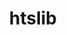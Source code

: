 ---
title: "htslib"
layout: cache
categories: [package, develop-2024-06-09]
meta: {"versions": ["1.19.1", "1.20"], "compilers": ["gcc@=7.3.1"], "oss": ["amzn2"], "platforms": ["linux"], "targets": ["aarch64", "neoverse_n1", "x86_64_v3"], "stacks": ["aws-isc", "aws-isc-aarch64", "root"], "num_specs": 6, "num_specs_by_stack": {"aws-isc-aarch64": 4, "root": 6, "aws-isc": 2}}
spec_details: [{"hash": "rw6ajbxnlkqd7cqugksclnewzxpy5vls", "compiler": "gcc@=7.3.1", "versions": ["1.20"], "os": "amzn2", "platform": "linux", "target": "neoverse_n1", "variants": ["build_system=autotools", "+libcurl", "+libdeflate"], "stacks": ["aws-isc-aarch64", "root"], "size": "-", "tarball": "https://binaries.spack.io/releases/develop-2024-06-09/build_cache/linux-amzn2-neoverse_n1/gcc-7.3.1/htslib-1.20/linux-amzn2-neoverse_n1-gcc-7.3.1-htslib-1.20-rw6ajbxnlkqd7cqugksclnewzxpy5vls.spack"}, {"hash": "v6fkve4wslkgvcrzhuuax2wosxnab7bv", "compiler": "gcc@=7.3.1", "versions": ["1.19.1"], "os": "amzn2", "platform": "linux", "target": "aarch64", "variants": ["build_system=autotools", "+libcurl", "+libdeflate"], "stacks": ["aws-isc-aarch64", "root"], "size": "-", "tarball": "https://binaries.spack.io/releases/develop-2024-06-09/build_cache/linux-amzn2-aarch64/gcc-7.3.1/htslib-1.19.1/linux-amzn2-aarch64-gcc-7.3.1-htslib-1.19.1-v6fkve4wslkgvcrzhuuax2wosxnab7bv.spack"}, {"hash": "vguyilpbr2zu2xdu4kttp75hv6qg7oxw", "compiler": "gcc@=7.3.1", "versions": ["1.19.1"], "os": "amzn2", "platform": "linux", "target": "x86_64_v3", "variants": ["build_system=autotools", "+libcurl", "+libdeflate"], "stacks": ["root", "aws-isc"], "size": "-", "tarball": "https://binaries.spack.io/releases/develop-2024-06-09/build_cache/linux-amzn2-x86_64_v3/gcc-7.3.1/htslib-1.19.1/linux-amzn2-x86_64_v3-gcc-7.3.1-htslib-1.19.1-vguyilpbr2zu2xdu4kttp75hv6qg7oxw.spack"}, {"hash": "3wlpuke4qwpwgkn7w2acrdsb6emfruc3", "compiler": "gcc@=7.3.1", "versions": ["1.20"], "os": "amzn2", "platform": "linux", "target": "aarch64", "variants": ["build_system=autotools", "+libcurl", "+libdeflate"], "stacks": ["aws-isc-aarch64", "root"], "size": "-", "tarball": "https://binaries.spack.io/releases/develop-2024-06-09/build_cache/linux-amzn2-aarch64/gcc-7.3.1/htslib-1.20/linux-amzn2-aarch64-gcc-7.3.1-htslib-1.20-3wlpuke4qwpwgkn7w2acrdsb6emfruc3.spack"}, {"hash": "bait2yyfg6ofr4iws2mh3eqffxgxn5i4", "compiler": "gcc@=7.3.1", "versions": ["1.19.1"], "os": "amzn2", "platform": "linux", "target": "neoverse_n1", "variants": ["build_system=autotools", "+libcurl", "+libdeflate"], "stacks": ["aws-isc-aarch64", "root"], "size": "-", "tarball": "https://binaries.spack.io/releases/develop-2024-06-09/build_cache/linux-amzn2-neoverse_n1/gcc-7.3.1/htslib-1.19.1/linux-amzn2-neoverse_n1-gcc-7.3.1-htslib-1.19.1-bait2yyfg6ofr4iws2mh3eqffxgxn5i4.spack"}, {"hash": "jbtkc764o4oosxdnxvuqu3mxnb2445id", "compiler": "gcc@=7.3.1", "versions": ["1.20"], "os": "amzn2", "platform": "linux", "target": "x86_64_v3", "variants": ["build_system=autotools", "+libcurl", "+libdeflate"], "stacks": ["root", "aws-isc"], "size": "-", "tarball": "https://binaries.spack.io/releases/develop-2024-06-09/build_cache/linux-amzn2-x86_64_v3/gcc-7.3.1/htslib-1.20/linux-amzn2-x86_64_v3-gcc-7.3.1-htslib-1.20-jbtkc764o4oosxdnxvuqu3mxnb2445id.spack"}]
---